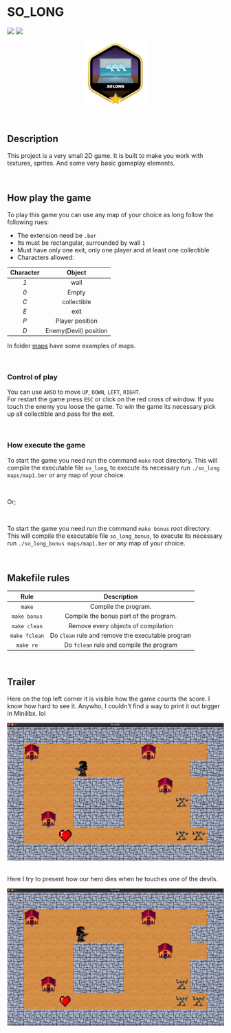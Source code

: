 # SO_LONG

![](https://img.shields.io/badge/Language-C-blue)
![](https://img.shields.io/badge/School-42-black)

<p align="center">
 <img src="./img/solong.png">
</p>

</br>

## Description  
 
This project is a very small 2D game. It is built to make you work with
textures, sprites. And some very basic gameplay elements.

</br>

## How play the game

To play this game you can use any map of your choice as long follow the following rues:

* The extension need be `.ber`
* Its must be rectangular, surrounded by wall `1`
* Must have only one exit, only one player and at least one collectible
* Characters allowed:

|  Character  |          Object          |
|:-----------:|:------------------------:|
|     *1*     | wall                     |
|     *0*     | Empty                    |
|     *C*     | collectible              |
|     *E*     | exit                     |
|     *P*     | Player position			 |
|     *D*     | Enemy(Devil)  position   |

In folder [maps](./maps/) have some examples of maps.

</br>

### Control of play

You can use `AWSD` to move `UP`, `DOWN`, `LEFT`, `RIGHT`.  
For restart the game press `ESC` or click on the red cross of window.
If you touch the enemy you loose the game.
To win the game its necessary pick up all collectible and pass for the exit.

</br>

### How execute the game

To start the game you need run the command `make` root directory.
This will compile the executable file `so_long`, to execute its necessary run `./so_long maps/map1.ber` or any map of your choice.

</br>

Or;

</br>

To start the game you need run the command `make bonus` root directory.
This will compile the executable file `so_long_bonus`, to execute its necessary run `./so_long_bonus maps/map1.ber` or any map of your choice.

</br>

## Makefile rules

| Rule         |                 Description                             |
|:------------:|:-------------------------------------------------------:|
| `make`       | Compile the program.                                    |
| `make bonus` | Compile the bonus part of the program.                  |
| `make clean` | Remove every objects of compilation                     |
| `make fclean`| Do `clean` rule and remove the executable program       |
| `make re`    | Do `fclean` rule and compile the program                |

</br>

## Trailer

Here on the top left corner it is visible how the game counts the score. I know how hard to see it. Anywho, I couldn't find a way to print it out bigger in Minilibx. lol

<center>
<img src="./img/score.gif">
</center>

</br>

Here I try to present how our hero dies when he touches one of the devils.

<center>
<img src="./img/dead.gif">
</center>
